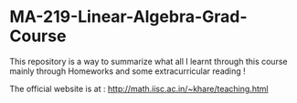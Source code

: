 # MA-219-Linear-Algebra-Grad-Course
This repository is a way to summarize what all I learnt through this course mainly through Homeworks and some extracurricular reading !

The official website is at : http://math.iisc.ac.in/~khare/teaching.html
